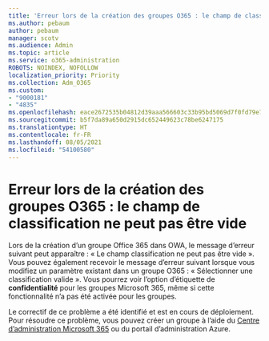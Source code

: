 ```yaml
---
title: 'Erreur lors de la création des groupes O365 : le champ de classification ne peut pas être vide'
ms.author: pebaum
author: pebaum
manager: scotv
ms.audience: Admin
ms.topic: article
ms.service: o365-administration
ROBOTS: NOINDEX, NOFOLLOW
localization_priority: Priority
ms.collection: Adm_O365
ms.custom:
- "9000181"
- "4835"
ms.openlocfilehash: eace2672535b04812d39aaa566603c33b95bd5069d7f0fd79e76990efd42c43d
ms.sourcegitcommit: b5f7da89a650d2915dc652449623c78be6247175
ms.translationtype: HT
ms.contentlocale: fr-FR
ms.lasthandoff: 08/05/2021
ms.locfileid: "54100580"
---
```

# <a name="error-creating-o365-groups-the-classification-field-cant-be-empty"></a>Erreur lors de la création des groupes O365 : le champ de classification ne peut pas être vide

Lors de la création d’un groupe Office 365 dans OWA, le message d’erreur suivant peut apparaître : « Le champ classification ne peut pas être vide ».  Vous pouvez également recevoir le message d’erreur suivant lorsque vous modifiez un paramètre existant dans un groupe O365 : « Sélectionner une classification valide ».   Vous pourrez voir l’option d’étiquette de **confidentialité** pour les groupes Microsoft 365, même si cette fonctionnalité n’a pas été activée pour les groupes.

Le correctif de ce problème a été identifié et est en cours de déploiement.  Pour résoudre ce problème, vous pouvez créer un groupe à l’aide du [Centre d’administration Microsoft 365](https://docs.microsoft.com/microsoft-365/admin/create-groups/create-groups?view=o365-worldwide) ou du portail d’administration Azure.
